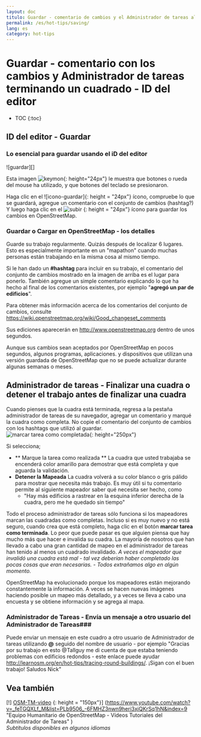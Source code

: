 ```yaml
---
layout: doc
titulo: Guardar - comentario de cambios y el Administrador de tareas al terminar una cuadra - ID del editor
permalink: /es/hot-tips/saving/
lang: es
category: hot-tips
---
```


Guardar - comentario con los cambios y Administrador de tareas terminando un cuadrado - ID del editor
============

- TOC
{:toc}

ID del editor - Guardar
------------------

### Lo esencial para guardar usando el iD del editor ###

![guardar][]

Esta imagen ![keymon]{: height="24px"} le muestra que botones o rueda del mouse ha utilizado, y que botones del teclado se presionaron.  

Haga clic en el ![icono-guardar]{: height = "24px"} ícono, compruebe lo que se guardará, agregue un comentario con el conjunto de cambios (hashtag?) Y luego haga clic en el ![subir] {: height = "24px"} ícono para guardar los cambios en OpenStreetMap.  

### Guardar o Cargar en OpenStreetMap - los detalles ###

Guarde su trabajo regularmente. Quizás después de localizar 6 lugares. Esto es especialmente importante en un "mapathon" cuando muchas personas están trabajando en la misma cosa al mismo tiempo.  

Si le han dado un **#hashtag** para incluir en su trabajo, el comentario del conjunto de cambios mostrado en la imagen de arriba es el lugar para ponerlo. También agregue un simple comentario explicando lo que ha hecho al final de los comentarios existentes, por ejemplo "**agregó un par de edificios**".  

Para obtener más información acerca de los comentarios del conjunto de cambios, consulte <https://wiki.openstreetmap.org/wiki/Good_changeset_comments>  

Sus ediciones aparecerán en <http://www.openstreetmap.org> dentro de unos segundos.  

Aunque sus cambios sean aceptados por OpenStreetMap en pocos segundos, algunos programas, aplicaciones. y dispositivos que utilizan una versión guardada de OpenStreetMap que no se puede actualizar durante algunas semanas o meses.  

Administrador de tareas - Finalizar una cuadra o detener el trabajo antes de finalizar una cuadra  
-------------------------------------------------------------------

Cuando pienses que la cuadra está terminada, regresa a la pestaña administrador de tareas de su navegador, agregar un comentario y marqué la cuadra como completa. No copie el comentario del conjunto de cambios con los hashtags que utilizó al guardar.  
![marcar tarea como completada]{: height="250px"}  

Si selecciona;

- ** Marque la tarea como realizada ** La cuadra que usted trabajaba se encenderá color amarillo para demostrar que está completa y que aguarda la validación.  
- **Detener la Mapeada** La cuadra volverá a su color blanco o gris pálido para mostrar que necesita más trabajo. Es muy útil si tu comentario permite al siguiente mapeador saber qué necesita ser hecho, como  
    - "Hay más edificios a rastrear en la esquina inferior derecha de la cuadra, pero me he quedado sin tiempo"  

Todo el proceso administrador de tareas sólo funciona si los mapeadores marcan las cuadradas como completas. Incluso si es muy nuevo y no está seguro, cuando crea que está completo, haga clic en el botón **marcar tarea como terminada**. Lo peor que puede pasar es que alguien piensa que hay mucho más que hacer e invalida su cuadra. La mayoría de nosotros que han llevado a cabo una gran cantidad de mapeo en el administrador de tareas han tenido al menos un cuadrado invalidado. *A veces el mapeador que invalidó una cuadra está mal - tal vez deberían haber completado las pocas cosas que eran necesarias. - Todos extrañamos algo en algún momento.*  

OpenStreetMap ha evolucionado porque los mapeadores están mejorando constantemente la información. A veces se hacen nuevas imágenes haciendo posible un mapeo más detallado, y a veces se lleva a cabo una encuesta y se obtiene información y se agrega al mapa.   

### Administrador de Tareas - Envía un mensaje a otro usuario del Administrador de Tareas###
Puede enviar un mensaje en este cuadro a otro usuario de Administrador de tareas utilizando **@** seguido del nombre de usuario - por ejemplo "Gracias por su trabajo en esto @Tallguy me di cuenta de que estaba teniendo problemas con edificios redondos - este enlace puede ayudar http://learnosm.org/en/hot-tips/tracing-round-buildings/. ¡Sigan con el buen trabajo! Saludos Nick"  

Vea también  
---------

[!] [OSM-TM-video] {: height = "150px"}] (https://www.youtube.com/watch?v=_feTGQXLf_M&list=PLb9506_-6FMHZ3nwn9heri3xjQKrSq1hN&index=9 "Equipo Humanitario de OpenStreetMap - Vídeos Tutoriales del Administrador de Tareas" )  
*Subtítulos disponibles en algunos idiomas*  



[saving]:/images/hot-tips/saving.gif
[keymon]:/images/hot-tips/keymon.png
[marcar tarea como completada]:/images/hot-tips/mark-task-as-done.png
[Guardar-icono]: /images/beginner/save-icon.png "Guardar icono"
[subir]: /images/beginner/upload.png "Subir"
[arrow-up]: /images/arrow-up.png
[OSM-TM-video]: /images/hot-tips/OSM-TM-video.png "Equipo Humanitario OpenStreetMap - Videos Tutoriales del Administrador de Tareas"
